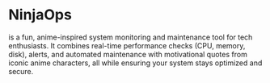 # NinjaOps
is a fun, anime-inspired system monitoring and maintenance tool for tech enthusiasts. It combines real-time performance checks (CPU, memory, disk), alerts, and automated maintenance with motivational quotes from iconic anime characters, all while ensuring your system stays optimized and secure.
